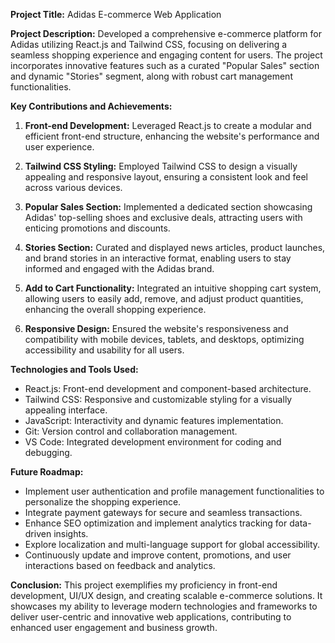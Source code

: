 

**Project Title:** Adidas E-commerce Web Application

**Project Description:**
Developed a comprehensive e-commerce platform for Adidas utilizing React.js and Tailwind CSS, focusing on delivering a seamless shopping experience and engaging content for users. The project incorporates innovative features such as a curated "Popular Sales" section and dynamic "Stories" segment, along with robust cart management functionalities.

**Key Contributions and Achievements:**

1. **Front-end Development:** Leveraged React.js to create a modular and efficient front-end structure, enhancing the website's performance and user experience.

2. **Tailwind CSS Styling:** Employed Tailwind CSS to design a visually appealing and responsive layout, ensuring a consistent look and feel across various devices.

3. **Popular Sales Section:** Implemented a dedicated section showcasing Adidas' top-selling shoes and exclusive deals, attracting users with enticing promotions and discounts.

4. **Stories Section:** Curated and displayed news articles, product launches, and brand stories in an interactive format, enabling users to stay informed and engaged with the Adidas brand.

5. **Add to Cart Functionality:** Integrated an intuitive shopping cart system, allowing users to easily add, remove, and adjust product quantities, enhancing the overall shopping experience.

6. **Responsive Design:** Ensured the website's responsiveness and compatibility with mobile devices, tablets, and desktops, optimizing accessibility and usability for all users.

**Technologies and Tools Used:**
- React.js: Front-end development and component-based architecture.
- Tailwind CSS: Responsive and customizable styling for a visually appealing interface.
- JavaScript: Interactivity and dynamic features implementation.
- Git: Version control and collaboration management.
- VS Code: Integrated development environment for coding and debugging.

**Future Roadmap:**
- Implement user authentication and profile management functionalities to personalize the shopping experience.
- Integrate payment gateways for secure and seamless transactions.
- Enhance SEO optimization and implement analytics tracking for data-driven insights.
- Explore localization and multi-language support for global accessibility.
- Continuously update and improve content, promotions, and user interactions based on feedback and analytics.

**Conclusion:**
This project exemplifies my proficiency in front-end development, UI/UX design, and creating scalable e-commerce solutions. It showcases my ability to leverage modern technologies and frameworks to deliver user-centric and innovative web applications, contributing to enhanced user engagement and business growth.
